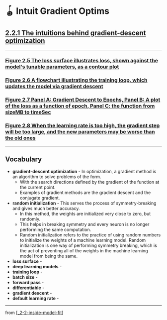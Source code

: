 # 🪀 Intuit Gradient Optims

## [**2.2.1** The intuitions behind gradient-descent optimization](https://livebook.manning.com/book/deep-learning-with-javascript/chapter-2/96)

---

### [**Figure 2.5** The loss surface illustrates loss, shown against the model's tunable parameters, as a contour plot](https://livebook.manning.com/book/deep-learning-with-javascript/chapter-2/ch02fig05)

### [**Figure 2.6** A flowchart illustrating the training loop, which updates the model via gradient descent](https://livebook.manning.com/book/deep-learning-with-javascript/chapter-2/ch02fig06)

### [**Figure 2.7** Panel A: Gradient Descent to Epochs, Panel B: A plot of the loss as a function of epoch, Panel C: the function from sizeMB to timeSec](https://livebook.manning.com/book/deep-learning-with-javascript/chapter-2/ch02fig07)

### [**Figure 2.8** When the learning rate is too high, the gradient step will be too large, and the new parameters may be worse than the old ones](https://livebook.manning.com/book/deep-learning-with-javascript/chapter-2/ch02fig08)

---

## **Vocabulary**

- **gradient-descent optimization** - In optimization, a gradient method is an algorithm to solve problems of the form.
  - With the search directions defined by the gradient of the function at the current point.
  - Examples of gradient methods are the gradient descent and the conjugate gradient.
- **random initialization** - This serves the process of symmetry-breaking and gives much better accuracy.
  - In this method, the weights are initialized very close to zero, but randomly.
  - This helps in breaking symmetry and every neuron is no longer performing the same computation.
  - Random initialization refers to the practice of using random numbers to initialize the weights of a machine learning model. Random initialization is one way of performing symmetry breaking, which is the act of preventing all of the weights in the machine learning model from being the same.
- **loss surface** -
- **deep learning models** -
- **training loop** -
- **batch size** -
- **forward pass** -
- **differentiable** -
- **gradient descent** -
- **default learning rate** -

---

from [[_2-2-inside-model-fit]]

[//begin]: # "Autogenerated link references for markdown compatibility"
[_2-2-inside-model-fit]: _2-2-inside-model-fit.md "🪀 Inside Model Fit"
[//end]: # "Autogenerated link references"
